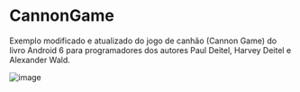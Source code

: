 # CannonGame
Exemplo modificado e atualizado do jogo de canhão (Cannon Game) do livro Android 6 para programadores dos autores Paul Deitel, Harvey Deitel e Alexander Wald.

![image](https://github.com/leopellizzoni/CannonGame/assets/33324904/4fcdeab0-6ed3-4c7b-9cd6-8af3bec2c35e)


